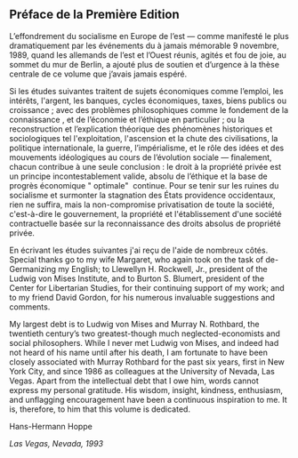 ## Préface de la Première Edition

L’effondrement du socialisme en Europe de l’est — comme manifesté le plus dramatiquement par les événements du à jamais mémorable 9 novembre, 1989, quand les allemands de l’est et l’Ouest réunis, agités et fou de joie, au sommet du mur de Berlin, a ajouté plus de soutien et d’urgence à la thèse centrale de ce volume que j’avais jamais espéré.

Si les études suivantes traitent de sujets économiques comme l’emploi, les intérêts, l'argent, les banques, cycles économiques, taxes, biens publics ou croissance ; avec des problèmes philosophiques comme le fondement de la connaissance , et de l’économie et l’éthique en particulier ; ou la reconstruction et l’explication théorique des phénomènes historiques et sociologiques tel l'exploitation, l'ascension et la chute des civilisations, la politique internationale, la guerre, l’impérialisme, et le rôle des idées et des mouvements idéologiques au cours de l’évolution sociale — finalement, chacun contribue à une seule conclusion : le droit à la propriété privée est un principe incontestablement valide, absolu de l’éthique et la base de progrès économique " optimale"  continue. Pour se tenir sur les ruines du socialisme et surmonter la stagnation des États providence occidentaux, rien ne suffira, mais la non-compromise privatisation de toute la société, c'est-à-dire le gouvernement, la propriété et l'établissement d'une société contractuelle basée sur la reconnaissance des droits absolus de propriété privée.

En écrivant les études suivantes j'ai reçu de l'aide de nombreux côtés. Special thanks go to my wife Margaret, who again took on the task of de-Germanizing my English; to Llewellyn H. Rockwell, Jr., president of the Ludwig von Mises Institute, and to Burton S. Blumert, president of the Center for Libertarian Studies, for their continuing support of my work; and to my friend David Gordon, for his numerous invaluable suggestions and comments.

My largest debt is to Ludwig von Mises and Murray N. Rothbard, the twentieth century’s two greatest-though much neglected-economists and social philosophers. While I never met Ludwig von Mises, and indeed had not heard of his name until after his death, I am fortunate to have been closely associated with Murray Rothbard for the past six years, first in New York City, and since 1986 as colleagues at the University of Nevada, Las Vegas. Apart from the intellectual debt that I owe him, words cannot express my personal gratitude. His wisdom, insight, kindness, enthusiasm, and unflagging encouragement have been a continuous inspiration to me. It is, therefore, to him that this volume is dedicated.

Hans-Hermann Hoppe

*Las Vegas, Nevada, 1993*